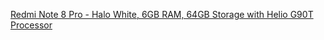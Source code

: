 <!--
.. title: Amazon Affliates Links
.. slug: amazon
.. date: 2020-01-09 22:23:41 UTC+06:30
.. tags: e-commerce
.. category:  e-commerce
.. link:
.. description:
.. type: text
-->

[Redmi Note 8 Pro - Halo White, 6GB RAM, 64GB Storage with Helio G90T Processor](https://amzn.to/2TAtSXj)

